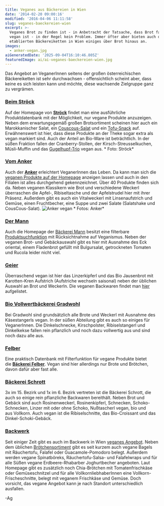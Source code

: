 ```yaml
---
title: Veganes aus Bäckereien in Wien
date: '2014-02-20 09:00:16'
modified: '2016-04-06 11:11:58'
slug: veganes-baeckereien-wien
excerpt: >-
  Veganes Brot zu finden ist - in Anbetracht der Tatsache, dass Brot fast immer
  vegan ist - in der Regel kein Problem. Immer öfter aber bieten auch die
  etablierten Bäckereiketten in Wien einiges über Brot hinaus an.
images:
  - anker-vegan.jpg
aiGeneratedDate: '2025-09-04T16:10:46.805Z'
featuredImage: ai/ai-veganes-baeckereien-wien.jpg
---
```


Das Angebot an VeganerInnen seitens der großen österreichischen Bäckereiketten ist sehr durchwachsen - offensichtlich scheint aber, dass keine es sich leisten kann und möchte, diese wachsende Zielgruppe ganz zu vergrämen.

### [Beim Ströck](http://www.stroeck.at/)

Auf der Homepage von **[Ströck](http://www.stroeck.at/produkte/)** findet man eine ausführliche Produktdatenbank mit der Möglichkeit, nur vegane Produkte anzuzeigen. Neben dem erwartungsgemäß großen Brotsortiment scheinen hier auch ein Marokkanischer Salat, ein [Couscous-Salat](http://www.stroeck.at/produkte/detail/cous-cous-salat?page=10&filter=84) und ein [Tofu-Snack](http://www.stroeck.at/produkte/detail/tofu-snack?page=19&filter=84) auf. Erwähnenswert ist hier, dass diese Produkte an der Theke sogar extra als vegan markiert sind. Auch der Anteil an Bio-Ware ist beträchtlich. In der süßen Fraktion fallen der Cranberry-Stollen, der Kirsch-Streusselkuchen, Müsli-Muffin und das [Gugelhupf-Trio](http://www.stroeck.at/service/aktuelles/vegane-produkte) vegan aus. <!-- Image removed (no copyright): stroeck03.jpg --> \* Foto: Ströck\*

### [Vom Anker](http://www.ankerbrot.at/)

Auch der **[Anker](http://www.ankerbrot.at)** erleichtert VeganerInnen das Leben. Da kann man sich die [veganen Produkte auf der Homepage](http://www.ankerbrot.at/produkte) anzeigen lassen und auch in den Filialen ist alles durchgehend gekennzeichnet. Über 40 Produkte finden sich da. Neben veganen Klassikern wie Brot und verschiedene Weckerl überraschen die Apfel-, Ribiseltasche und der Apfelstrudel hier mit ihrer Präsenz. Außerdem gibt es auch ein Vitalweckerl mit Linsenaufstrich und Gemüse, einen Fruchtbecher, eine Suppe und zwei Salate (Salatshake und CousCous-Salat). ![Anker vegan](https://www.veganblatt.com/i/anker-vegan.jpg) \* Fotos: Anker\*

### [Der Mann](http://www.dermann.at/)

Auch die Homepage der [Bäckerei Mann](http://www.dermann.at/) besitzt eine filterbare [Produktsuchfunktion](http://www.dermann.at/produkte/produktsuche/?tx_mannproducts_pi1%5Bsword%5D=&no_cache=1&tx_mannproducts_pi1%5Bprod_cat%5D=&tx_mannproducts_pi1%5Bprod_ingredients%5D=&tx_mannproducts_pi1%5Battributes%5D%5B5%5D=5) mit Rücksichtnahme auf Veganismus. Neben der veganen Brot- und Gebäckauswahl gibt es hier mit Ausnahme des Eck oriental, einem Fladenbrot gefüllt mit Bulgursalat, getrockneten Tomaten und Rucola leider nicht viel.

### [Geier](http://www.geier.at/)

Überraschend vegan ist hier das Linzerkipferl und das Bio Jausenbrot mit Karotten-Kren Aufstrich (Aufstriche wechseln saisonal) neben der üblichen Auswahl an Brot und Weckerln. Die veganen Backwaren findet man [hier](http://www.geier.at/fileadmin/pdf/Lebensmittelintoleranz/produktinfo_vegan.pdf) aufgelistet.

### [Bio Vollwertbäckerei Gradwohl](http://www.gradwohl.info/)

Bei Gradwohl sind grundsätzlich alle Brote und Weckerl mit Ausnahme des Käsestangerls vegan. In der süßen Abteilung gibt es auch so einiges für VeganerInnen. Die Dinkelschnecke, Kirschpolster, Ribiselstangerl und Dinkelkekse fallen rein pflanzlich und noch dazu vollwertig aus und sind noch dazu alle aus.

[<!-- Image removed (no copyright): 242-Bio-VK-Dinkelkeks-Laktosefrei.jpg -->](https://www.veganblatt.com/i/242-Bio-VK-Dinkelkeks-Laktosefrei.jpg)

### [Felber](http://www.felberbrot.at/)

Eine praktisch Datenbank mit Filterfunktion für vegane Produkte bietet die **[Bäckerei Felber](http://www.felberbrot.at/produkte.php)**. Vegan sind hier allerdings nur Brote und Brötchen, davon dafür aber fast alle.

### **[Bäckerei Schrott](http://www.baeckerei-schrott.at/index.php)**

3x im 15. Bezirk und 1x im 6. Bezirk vertreten ist die Bäckerei Schrott, die auch so einige rein pflanzliche Backwaren bereithält. Neben Brot und Gebäck sind auch Rosinenweckerl, Rosinenkipferl, Schnecken, Schoko-Schnecken, Linzer mit oder ohne Schoko, Nußtascherl vegan, bio und aus Vollkorn. Auch vegan ist die Ribiselschnitte, das Bio-Croissant und das Dinkel-Schoki-Gebäck.

### [Backwerk](http://www.back-werk.de/)

Seit einiger Zeit gibt es auch im Backwerk in Wien [veganes Angebot](https://www.back-werk.de/sortiment/vegan/). Neben dem üblichen [Brötchensortiment](https://www.back-werk.de/sortiment/brot-broetchen/) gibt es seit kurzem auch vegane Bagels mit Räuchertofu, Falafel oder Guacamole-Pomodoro belegt. Außerdem werden vegane Spinatböreks, Räuchertofu-Salsa- und Falafelwraps und für alle Süßen vegane Erdbeere-Rhabarber Joghurtbecher angeboten. Laut Homepage gibt es zusätzlich noch Chia-Brötchen mit Tomatenfrischkäse oder Gemüseschnitzel und für alle VollkornliebhaberInnen eine Vollkorn-Frischeschnitte, belegt mit veganem Frischkäse und Gemüse. Doch vorsicht, das vegane Angebot kann je nach Standort unterschiedlich ausfallen.

\-Ag
